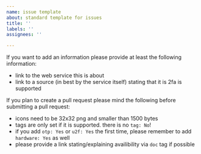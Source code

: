 ```yaml
---
name: issue template
about: standard template for issues
title: ''
labels: ''
assignees: ''

---
```


If you want to add an information please provide at least the following information:
* link to the web service this is about
* link to a source (in best by the service itself) stating that it is 2fa is supported

If you plan to create a pull request please mind the following before submitting a pull request:
* icons need to be 32x32 png and smaller than 1500 bytes
* tags are only set if it is supported. there is no `tag: No`!
* if you add `otp: Yes` or `u2f: Yes` the first time, please remember to add `hardware: Yes` as well
* please provide a link stating/explaining availibility via `doc` tag if possible
